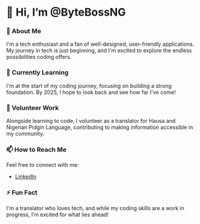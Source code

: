 # 👋 Hi, I’m @ByteBossNG

### 👀 About Me
I'm a tech enthusiast and a fan of well-designed, user-friendly applications. My journey in tech is just beginning, and I'm excited to explore the endless possibilities coding offers.

### 🌱 Currently Learning
I'm at the start of my coding journey, focusing on building a strong foundation. By 2025, I hope to look back and see how far I've come!

### 💞️ Volunteer Work
Alongside learning to code, I volunteer as a translator for Hausa and Nigerian Pidgin Language, contributing to making information accessible in my community.

### 📫 How to Reach Me
Feel free to connect with me:
- [LinkedIn](https://linkedin.com/in/abdulnuraini)

### ⚡ Fun Fact
I'm a translator who loves tech, and while my coding skills are a work in progress, I’m excited for what lies ahead!

<!---
ByteBossNG/ByteBossNG is a ✨ special ✨ repository because its `README.md` (this file) appears on your GitHub profile.
You can click the Preview link to take a look at your changes.
--->
